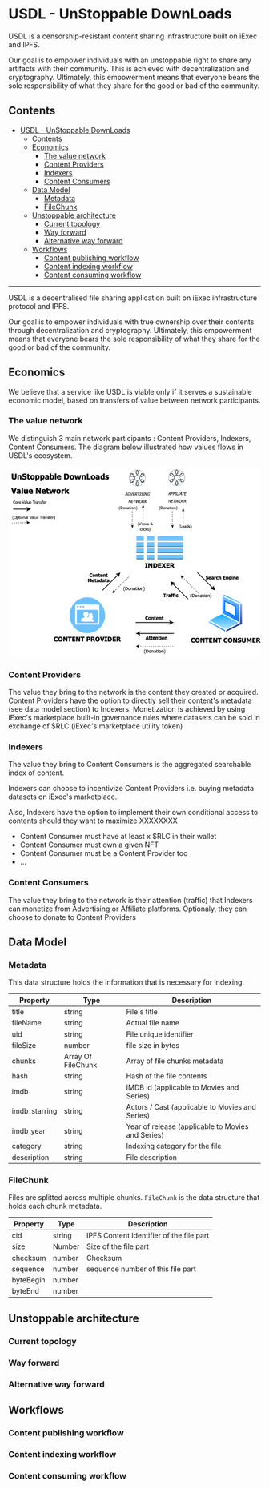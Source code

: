 # USDL - UnStoppable DownLoads 

USDL is a censorship-resistant content sharing infrastructure built on iExec and IPFS. 

Our goal is to empower individuals with an unstoppable right to share any artifacts with their community. This is achieved with decentralization and cryptography. 
Ultimately, this empowerment means that everyone bears the sole responsibility of what they share for the good or bad of the community. 



## Contents
- [USDL - UnStoppable DownLoads](#usdl---unstoppable-downloads)
  - [Contents](#contents)
  - [Economics](#economics)
    - [The value network](#the-value-network)
    - [Content Providers](#content-providers)
    - [Indexers](#indexers)
    - [Content Consumers](#content-consumers)
  - [Data Model](#data-model)
    - [Metadata](#metadata)
    - [FileChunk](#filechunk)
  - [Unstoppable architecture](#unstoppable-architecture)
    - [Current topology](#current-topology)
    - [Way forward](#way-forward)
    - [Alternative way forward](#alternative-way-forward)
  - [Workflows](#workflows)
    - [Content publishing workflow](#content-publishing-workflow)
    - [Content indexing workflow](#content-indexing-workflow)
    - [Content consuming workflow](#content-consuming-workflow)

---

USDL is a decentralised file sharing application built on iExec infrastructure protocol and IPFS. 

Our goal is to empower individuals with true ownership over their contents through decentralization and cryptography. Ultimately, this empowerment means that everyone bears the sole responsibility of what they share for the good or bad of the community. 


## Economics
We believe that a service like USDL is viable only if it serves a sustainable economic model, based on transfers of value between  network participants.

### The value network
We distinguish 3 main network participants : Content Providers, Indexers, Content Consumers. The diagram below illustrated how values flows in USDL's ecosystem.

![USDL Value Network](./media/usdl_value_network.png)

### Content Providers
The value they bring to the network is the content they created or acquired. 
Content Providers have the option to directly sell their content's metadata (see data model section) to Indexers. 
Monetization is achieved by using iExec's marketplace built-in governance rules where datasets can be sold in exchange of $RLC (iExec's marketplace utility token)

### Indexers
The value they bring to Content Consumers is the aggregated searchable index of content. 

Indexers can choose to incentivize Content Providers i.e. buying metadata datasets on iExec's marketplace. 

Also, Indexers have the option to implement their own conditional access to contents should they want to maximize XXXXXXXX 

- Content Consumer must have at least x $RLC in their wallet
- Content Consumer must own a given NFT 
- Content Consumer must be a Content Provider too
- ...


### Content Consumers
The value they bring to the network is their attention (traffic) that Indexers can monetize from Advertising or Affiliate platforms. 
Optionaly, they can choose to donate to Content Providers 


## Data Model

### Metadata 
This data structure holds the information that is necessary for indexing. 

| Property | Type | Description |
| ------ | ------ | ------ |
| title | string | File's title | 
| fileName | string | Actual file name | 
| uid | string | File unique identifier | 
| fileSize | number | file size in bytes | 
| chunks | Array Of FileChunk | Array of file chunks metadata | 
| hash | string | Hash of the file contents | 
| imdb | string | IMDB id (applicable to Movies and Series) | 
| imdb_starring | string | Actors / Cast (applicable to Movies and Series) |
| imdb_year | string | Year of release (applicable to Movies and Series)  |
| category | string | Indexing category for the file | 
| description | string | File description | 

### FileChunk
Files are splitted across multiple chunks. `FileChunk` is the data structure that holds each chunk metadata.

| Property | Type | Description |
| ------ | ------ | ------ |
| cid | string | IPFS Content Identifier of the file part |
| size | Number | Size of the file part |
| checksum | number | Checksum |
| sequence | number | sequence number of this file part |
| byteBegin | number | |
| byteEnd | number | |


## Unstoppable architecture

### Current topology

### Way forward 

### Alternative way forward

## Workflows

### Content publishing workflow

### Content indexing workflow

### Content consuming workflow



[def]: #usdl---unstoppable-downloads